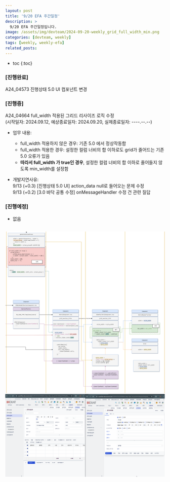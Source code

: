 ```yaml
---
layout: post
title: '9/20 EFA 주간일정'
description: >
  9/20 EFA 주간일정입니다.
image: /assets/img/devteam/2024-09-20-weekly_grid_full_width_min.png
categories: [devteam, weekly]
tags: [weekly, weekly-efa]
related_posts:
---
```


* toc
{:toc}

### [진행완료]

A24_04573 진행상태 5.0 UI 컴포넌트 변경

### [진행중]

A24_04664 full_width 적용된 그리드 리사이즈 로직 수정 \
(시작일자: 2024.09.12, 예상종료일자: 2024.09.20, 실제종료일자: ----.--.--)

- 업무 내용:

  - full_width 적용하지 않은 경우: 기존 5.0 에서 정상작동함
  - full_width 적용한 경우: 설정한 컬럼 너비의 합 이하로도 grid가 줄어드는 기존 5.0 오류가 있음
  - **따라서 full_width 가 true인 경우**, 설정한 컬럼 너비의 합 이하로 줄어들지 않도록 min_width를 설정함

- 개발지연사유:\
   9/13 (+0.3) [진행상태 5.0 UI] action_data null로 들어오는 문제 수정 \
   9/13 (+0.2) [3.0 바닥 공통 수정] onMessageHandler 수정 건 관련 질답

### [진행예정]

- 없음

\
![grid full_width 도식도](../../../assets/img/devteam/2024-09-20-weekly_grid_full_width_min.png)
![grid full_width 적용 결과](../../../assets/img/devteam/2024-09-20-weekly_grid_full_width_result.gif)

